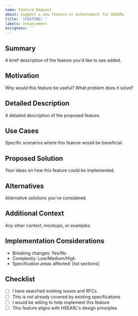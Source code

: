 ```yaml
---
name: Feature Request
about: Suggest a new feature or enhancement for HSEARL
title: '[FEATURE] '
labels: enhancement
assignees: ''
---
```


## Summary

A brief description of the feature you'd like to see added.

## Motivation

Why would this feature be useful? What problem does it solve?

## Detailed Description

A detailed description of the proposed feature.

## Use Cases

Specific scenarios where this feature would be beneficial.

## Proposed Solution

Your ideas on how this feature could be implemented.

## Alternatives

Alternative solutions you've considered.

## Additional Context

Any other context, mockups, or examples.

## Implementation Considerations

- Breaking changes: Yes/No
- Complexity: Low/Medium/High
- Specification areas affected: [list sections]

## Checklist

- [ ] I have searched existing issues and RFCs
- [ ] This is not already covered by existing specifications
- [ ] I would be willing to help implement this feature
- [ ] This feature aligns with HSEARL's design principles